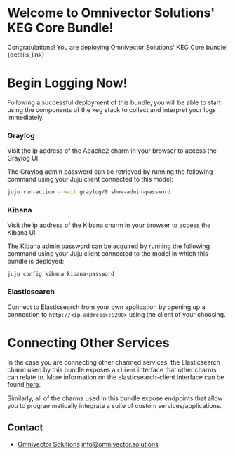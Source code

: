 # Welcome to Omnivector Solutions' KEG Core Bundle!
Congratulations! You are deploying Omnivector Solutions' KEG Core bundle! {details_link}


# Begin Logging Now!
Following a successful deployment of this bundle, you will be able to start using the components of the keg stack to collect and interpret your logs immediately.

### Graylog
Visit the ip address of the Apache2 charm in your browser to access the Graylog UI.

The Graylog admin password can be retrieved by running the following command using your Juju client connected to this model:

```bash
juju run-action --wait graylog/0 show-admin-password
```

### Kibana
Visit the ip address of the Kibana charm in your browser to access the Kibana UI.

The Kibana admin password can be acquired by running the following command using your Juju client connected to the model in which this bundle is deployed:
```
juju config kibana kibana-password
```

### Elasticsearch
Connect to Elasticsearch from your own application by opening up a connection to `http://<ip-address>:9200>` using the client of your choosing.

# Connecting Other Services
In the case you are connecting other charmed services, the Elasticsearch charm used by this bundle exposes a `client` interface that other charms can relate to.
More information on the elasticsearch-client interface can be found [here](https://github.com/omnivector-solutions/interface-elasticsearch).

Similarly, all of the charms used in this bundle expose endpoints that allow you to programmatically integrate a suite of custom services/applications.


## Contact
* [Omnivector Solutions](https://www.omnivector.solutions) <info@omnivector.solutions>

